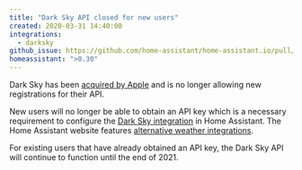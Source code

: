 ```yaml
---
title: "Dark Sky API closed for new users"
created: 2020-03-31 14:40:00
integrations:
  - darksky
github_issue: https://github.com/home-assistant/home-assistant.io/pull/12591
homeassistant: ">0.30"
---
```


Dark Sky has been [acquired by Apple](https://blog.darksky.net/dark-sky-has-a-new-home/) and is no longer allowing new registrations for their API. 

New users will no longer be able to obtain an API key which is a necessary requirement to configure the [Dark Sky integration](https://www.home-assistant.io/integrations/weather.darksky/) in Home Assistant. The Home Assistant website features [alternative weather integrations](https://www.home-assistant.io/integrations/#weather).

For existing users that have already obtained an API key, the Dark Sky API will continue to function until the end of 2021.
